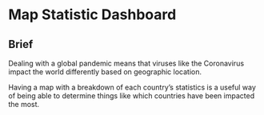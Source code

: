# Map Statistic Dashboard

## Brief
Dealing with a global pandemic means that viruses like the Coronavirus impact the world differently based on geographic location.

Having a map with a breakdown of each country’s statistics is a useful way of being able to determine things like which countries have been impacted the most.
